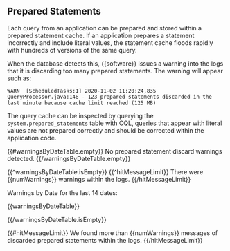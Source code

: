 ## Prepared Statements

Each query from an application can be prepared and stored within a prepared statement cache. If an application prepares a statement incorrectly and include literal values, the statement cache floods rapidly with hundreds of versions of the same query.

When the database detects this, {{software}} issues a warning into the logs that it is discarding too many prepared statements. The warning will appear such as:

````
WARN  [ScheduledTasks:1] 2020-11-02 11:20:24,835 QueryProcessor.java:148 - 123 prepared statements discarded in the last minute because cache limit reached (125 MB)
````

The query cache can be inspected by querying the `system.prepared_statements` table with CQL, queries that appear with literal values are not prepared correctly and should be corrected within the application code.

{{#warningsByDateTable.empty}}
No prepared statement discard warnings detected.
{{/warningsByDateTable.empty}}

{{^warningsByDateTable.isEmpty}}
{{^hitMessageLimit}}
There were {{numWarnings}} warnings within the logs.
{{/hitMessageLimit}}

Warnings by Date for the last 14 dates:

{{warningsByDateTable}}

{{/warningsByDateTable.isEmpty}}

{{#hitMessageLimit}}
We found more than {{numWarnings}} messages of discarded prepared statements within the logs.
{{/hitMessageLimit}}